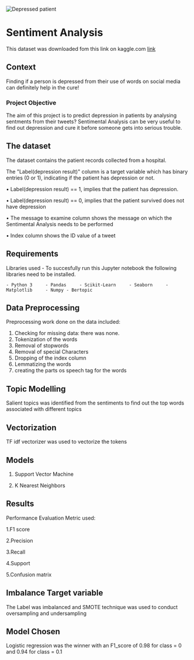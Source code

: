 ![Depressed patient](https://images.unsplash.com/photo-1521075486433-bf4052bb37bc?ixlib=rb-4.0.3&ixid=MnwxMjA3fDB8MHxwaG90by1wYWdlfHx8fGVufDB8fHx8&auto=format&fit=crop&w=2088&q=8)

# Sentiment Analysis
This dataset was downloaded fom this link on kaggle.com
[link](https://www.kaggle.com/datasets/gargmanas/sentimental-analysis-for-tweets)
## Context
Finding if a person is depressed from their use of words on social media can definitely help in the cure!

### Project Objective
The aim of this project is to predict depression in patients by analysing sentments from their tweets?
Sentimental Analysis can be very useful to find out depression and cure it before someone gets into serious trouble.

 ## The dataset

The dataset contains the patient records collected from a hospital. 

The "Label(depression result)" column is a target variable which has binary entries (0 or 1), indicating if the patient has depression or not.

•	Label(depression result) == 1, implies that the patient has depression.

•	Label(depression result) == 0, implies that the patient survived does not have depression

•   The message to examine column shows the message on which the Sentimental Analysis needs to be performed

•   Index column shows the ID value of a tweet

## Requirements 
Libraries used - To succesfully run this Jupyter notebook the following libraries need to be installed.

    - Python 3     - Pandas     - Scikit-Learn     - Seaborn     - Matplotlib     - Numpy - Bertopic  
    
## Data Preprocessing
Preprocessing work done on the data included:

1. Checking for missing data: there was none.
2. Tokenization of the words
3. Removal of stopwords
4. Removal of special Characters
5. Dropping of the index column
6. Lemmatizing the words
7. creating the parts os speech tag for the words

## Topic Modelling
Salient topics was identified from the sentiments to find out the top words associated with different topics

## Vectorization
TF idf vectorizer was used to vectorize the tokens

## Models 
1. Support Vector Machine

2. K Nearest Neighbors


## Results
Performance Evaluation Metric used:

1.F1 score

2.Precision

3.Recall

4.Support

5.Confusion matrix

## Imbalance Target variable

The Label was imbalanced and SMOTE technique was used to conduct oversampling and undersampling

## Model Chosen
Logistic regression was the winner with an F1_score of 0.98 for class = 0 and 0.94 for class = 0.1
